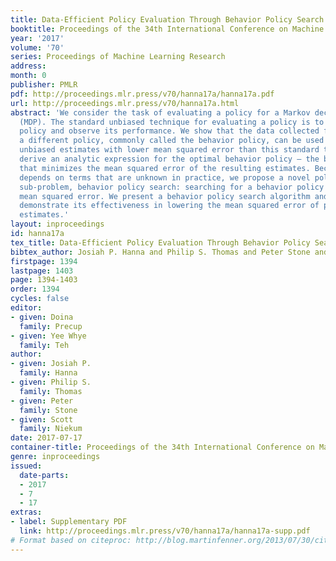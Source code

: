 ```yaml
---
title: Data-Efficient Policy Evaluation Through Behavior Policy Search
booktitle: Proceedings of the 34th International Conference on Machine Learning
year: '2017'
volume: '70'
series: Proceedings of Machine Learning Research
address: 
month: 0
publisher: PMLR
pdf: http://proceedings.mlr.press/v70/hanna17a/hanna17a.pdf
url: http://proceedings.mlr.press/v70/hanna17a.html
abstract: 'We consider the task of evaluating a policy for a Markov decision process
  (MDP). The standard unbiased technique for evaluating a policy is to deploy the
  policy and observe its performance. We show that the data collected from deploying
  a different policy, commonly called the behavior policy, can be used to produce
  unbiased estimates with lower mean squared error than this standard technique. We
  derive an analytic expression for the optimal behavior policy — the behavior policy
  that minimizes the mean squared error of the resulting estimates. Because this expression
  depends on terms that are unknown in practice, we propose a novel policy evaluation
  sub-problem, behavior policy search: searching for a behavior policy that reduces
  mean squared error. We present a behavior policy search algorithm and empirically
  demonstrate its effectiveness in lowering the mean squared error of policy performance
  estimates.'
layout: inproceedings
id: hanna17a
tex_title: Data-Efficient Policy Evaluation Through Behavior Policy Search
bibtex_author: Josiah P. Hanna and Philip S. Thomas and Peter Stone and Scott Niekum
firstpage: 1394
lastpage: 1403
page: 1394-1403
order: 1394
cycles: false
editor:
- given: Doina
  family: Precup
- given: Yee Whye
  family: Teh
author:
- given: Josiah P.
  family: Hanna
- given: Philip S.
  family: Thomas
- given: Peter
  family: Stone
- given: Scott
  family: Niekum
date: 2017-07-17
container-title: Proceedings of the 34th International Conference on Machine Learning
genre: inproceedings
issued:
  date-parts:
  - 2017
  - 7
  - 17
extras:
- label: Supplementary PDF
  link: http://proceedings.mlr.press/v70/hanna17a/hanna17a-supp.pdf
# Format based on citeproc: http://blog.martinfenner.org/2013/07/30/citeproc-yaml-for-bibliographies/
---
```

